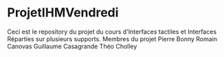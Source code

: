 # ProjetIHMVendredi
Ceci est le repository du projet du cours d'Interfaces tactiles et Interfaces Réparties sur plusieurs supports.
Membres du projet
Pierre Bonny
Romain Canovas
Guillaume Casagrande
Théo Cholley
